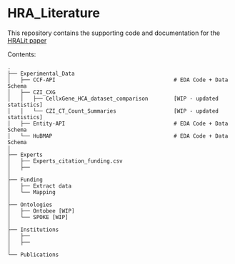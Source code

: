 # HRA_Literature

This repository contains the supporting code and documentation for the [HRALit paper](https://docs.google.com/document/d/1KS1D_apP-Zj24RW4D0YmkGRqiNBNu_xfOgX1kXPOgwo/edit#heading=h.56nwsfxk6v55)

Contents:

    .
    ├── Experimental_Data
    │   ├── CCF-API                                     # EDA Code + Data Schema
    │   ├── CZI_CXG                                    
    │   │   ├── CellxGene_HCA_dataset_comparison        [WIP - updated statistics]     
    │   │   └── CZI_CT_Count_Summaries                  [WIP - updated statistics]
    │   ├── Entity-API                                  # EDA Code + Data Schema
    │   └── HuBMAP                                      # EDA Code + Data Schema
    │ 
    ├── Experts
    │   ├── Experts_citation_funding.csv
    │   ├── 
    │   
    ├── Funding       
    │   ├── Extract data
    │   └── Mapping
    │  
    ├── Ontologies
    │   ├── Ontobee [WIP]
    │   └── SPOKE [WIP]                                      
    │
    ├── Institutions
    │   ├── 
    │   ├── 
    │   
    └── Publications
    
    
        
    
